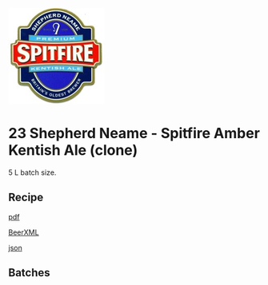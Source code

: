 ![logo](./23_Shepherd_Neame_Spitfire_Amber_Kentish_Ale_clone.jpeg)

# 23 Shepherd Neame - Spitfire Amber Kentish Ale (clone)

5 L batch size.

## Recipe

[pdf](./23_Shepherd_Neame_Spitfire_Amber_Kentish_Ale_clone.pdf)

[BeerXML](./23_Shepherd_Neame_Spitfire_Amber_Kentish_Ale_clone.xml)

[json](./23_Shepherd_Neame_Spitfire_Amber_Kentish_Ale_clone.json)

## Batches
